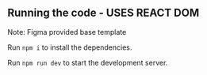   ## Running the code - USES REACT DOM

Note: Figma provided base template

  Run `npm i` to install the dependencies.

  Run `npm run dev` to start the development server.
  